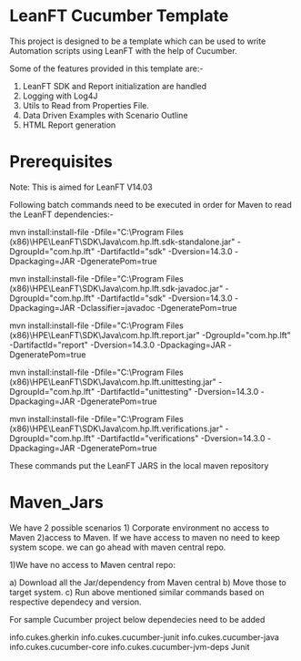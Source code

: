 # LeanFT Cucumber Template
This project is designed to be a template which can be used to write Automation scripts using LeanFT with the help of Cucumber. 

Some of the features provided in this template are:-
1. LeanFT SDK and Report initialization are handled
2. Logging with Log4J
3. Utils to Read from Properties File.
4. Data Driven Examples with Scenario Outline
5. HTML Report generation

# Prerequisites

Note: This is aimed for LeanFT V14.03

Following batch commands need to be executed in order for Maven to read the LeanFT dependencies:-

mvn install:install-file -Dfile="C:\Program Files (x86)\HPE\LeanFT\SDK\Java\com.hp.lft.sdk-standalone.jar" -DgroupId="com.hp.lft" -DartifactId="sdk" -Dversion=14.3.0 -Dpackaging=JAR -DgeneratePom=true

mvn install:install-file -Dfile="C:\Program Files (x86)\HPE\LeanFT\SDK\Java\com.hp.lft.sdk-javadoc.jar" -DgroupId="com.hp.lft" -DartifactId="sdk" -Dversion=14.3.0 -Dpackaging=JAR -Dclassifier=javadoc -DgeneratePom=true

mvn install:install-file -Dfile="C:\Program Files (x86)\HPE\LeanFT\SDK\Java\com.hp.lft.report.jar" -DgroupId="com.hp.lft" -DartifactId="report" -Dversion=14.3.0 -Dpackaging=JAR -DgeneratePom=true

mvn install:install-file -Dfile="C:\Program Files (x86)\HPE\LeanFT\SDK\Java\com.hp.lft.unittesting.jar" -DgroupId="com.hp.lft" -DartifactId="unittesting" -Dversion=14.3.0 -Dpackaging=JAR -DgeneratePom=true

mvn install:install-file -Dfile="C:\Program Files (x86)\HPE\LeanFT\SDK\Java\com.hp.lft.verifications.jar" -DgroupId="com.hp.lft" -DartifactId="verifications" -Dversion=14.3.0 -Dpackaging=JAR -DgeneratePom=true

These commands put the LeanFT JARS in the local maven repository


# Maven_Jars

We have 2 possible scenarios 1) Corporate environment no access to Maven 2)access to Maven. If we have access to maven no need to keep system scope. we can go ahead with maven central repo.

1)We have no access to Maven central repo:

a) Download all the Jar/dependency from Maven central
b) Move those to target system.
c) Run above mentioned similar commands based on respective dependecy and version.

For sample Cucumber project below dependecies need to be added

info.cukes.gherkin
info.cukes.cucumber-junit
info.cukes.cucumber-java
info.cukes.cucumber-core
info.cukes.cucumber-jvm-deps
Junit